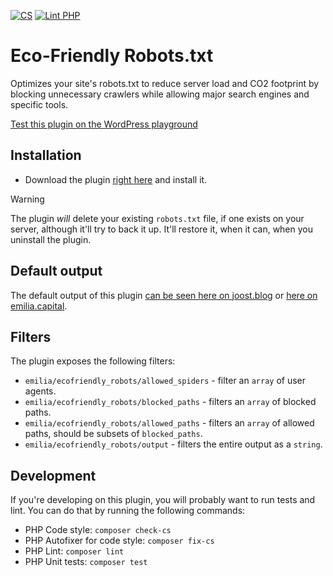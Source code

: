 [![CS](https://github.com/jdevalk/fewer-tags-pro/actions/workflows/cs.yml/badge.svg)](https://github.com/jdevalk/fewer-tags-pro/actions/workflows/cs.yml)
[![Lint PHP](https://github.com/Emilia-Capital/fewer-tags-pro/actions/workflows/lint-php.yml/badge.svg)](https://github.com/Emilia-Capital/fewer-tags-pro/actions/workflows/lint-php.yml)

# Eco-Friendly Robots.txt
Optimizes your site's robots.txt to reduce server load and CO2 footprint by blocking unnecessary crawlers while allowing major search engines and specific tools.

[Test this plugin on the WordPress playground](https://playground.wordpress.net/#%7B%22landingPage%22:%22/?robots=1%22,%22features%22:%7B%22networking%22:true%7D,%22steps%22:%5B%7B%22step%22:%22defineWpConfigConsts%22,%22consts%22:%7B%22IS_PLAYGROUND_PREVIEW%22:true%7D%7D,%7B%22step%22:%22login%22,%22username%22:%22admin%22,%22password%22:%22password%22%7D,%7B%22step%22:%22installPlugin%22,%22pluginZipFile%22:%7B%22resource%22:%22url%22,%22url%22:%22https://bypass-cors.altha.workers.dev/https://github.com/Emilia-Capital/eco-friendly-robots-txt/archive/refs/heads/main.zip%22%7D,%22options%22:%7B%22activate%22:true%7D%7D%5D%7D)

## Installation

* Download the plugin [right here](https://github.com/Emilia-Capital/eco-friendly-robots-txt/archive/refs/heads/main.zip) and install it.

> [!WARNING]  
> The plugin _will_ delete your existing `robots.txt` file, if one exists on your server, although it'll try to back it up. It'll restore it, when it can, when you uninstall the plugin.

## Default output

The default output of this plugin [can be seen here on joost.blog](https://joost.blog/robots.txt) or [here on emilia.capital](https://emilia.capital/robots.txt).

## Filters

The plugin exposes the following filters:

* `emilia/ecofriendly_robots/allowed_spiders` - filter an `array` of user agents.
* `emilia/ecofriendly_robots/blocked_paths` - filters an `array` of blocked paths.
* `emilia/ecofriendly_robots/allowed_paths` - filters an `array` of allowed paths, should be subsets of `blocked_paths`.
* `emilia/ecofriendly_robots/output` - filters the entire output as a `string`.

## Development

If you're developing on this plugin, you will probably want to run tests and lint. You can do that by running the following commands:

* PHP Code style: `composer check-cs`
* PHP Autofixer for code style: `composer fix-cs`
* PHP Lint: `composer lint`
* PHP Unit tests: `composer test`
